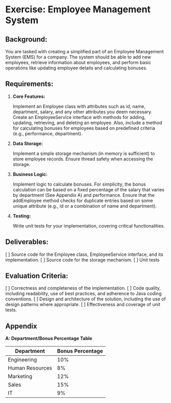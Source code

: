# Exercise: Employee Management System

## Background:
You are tasked with creating a simplified part of an Employee Management System (EMS) for a company. The system should be able to add new employees, retrieve information about employees, and perform basic operations like updating employee details and calculating bonuses.

## Requirements:

1. **Core Features:**

   Implement an Employee class with attributes such as id, name, department, salary, and any other attributes you deem necessary.
   Create an EmployeeService interface with methods for adding, updating, retrieving, and deleting an employee. Also, include a method for calculating bonuses for employees based on predefined criteria (e.g., performance, department).

1. **Data Storage:**

   Implement a simple storage mechanism (in memory is sufficient) to store employee records. Ensure thread safety when accessing the storage.

1. **Business Logic:**

   Implement logic to calculate bonuses. For simplicity, the bonus calculation can be based on a fixed percentage of the salary that varies by department (See Appendix A) and performance.
   Ensure that the addEmployee method checks for duplicate entries based on some unique attribute (e.g., id or a combination of name and department).    

4. **Testing:**

    Write unit tests for your implementation, covering critical functionalities.

## Deliverables:

[ ] Source code for the Employee class, EmployeeService interface, and its implementation.
[ ] Source code for the storage mechanism.
[ ] Unit tests

## Evaluation Criteria:

[ ] Correctness and completeness of the implementation.
[ ] Code quality, including readability, use of best practices, and adherence to Java coding conventions.
[ ] Design and architecture of the solution, including the use of design patterns where appropriate.
[ ] Effectiveness and coverage of unit tests.

## Appendix 

**A: Department/Bonus Percentage Table**
   
| Department	| Bonus Percentage|
| --- | --- |
| Engineering |	10% |
| Human Resources| 8% |
| Marketing | 12% |
| Sales |	15% |
| IT | 9% |

